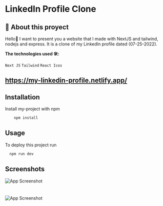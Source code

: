 # LinkedIn Profile Clone

## 🚀 About this proyect
Hello👋 I want to present you a website that I made with NextJS and tailwind, nodejs and express. It is a clone of my LinkedIn profile dated (07-25-2022).



**The technologies used 🛠:**

 `Next JS`
 `Tailwind`
 `React Icos`



## https://my-linkedin-profile.netlify.app/

## Installation

Install my-project with npm

```bash
    npm install
```
    
## Usage

To deploy this project run

```bash
  npm run dev
```

## Screenshots

![App Screenshot](https://res.cloudinary.com/dj1pp4ivb/image/upload/v1658952184/My_linkedIn_profile_1_zipn5n.png)

#

![App Screenshot](https://res.cloudinary.com/dj1pp4ivb/image/upload/v1658952184/My_linkedIn_profile_cbwiq8.png)

